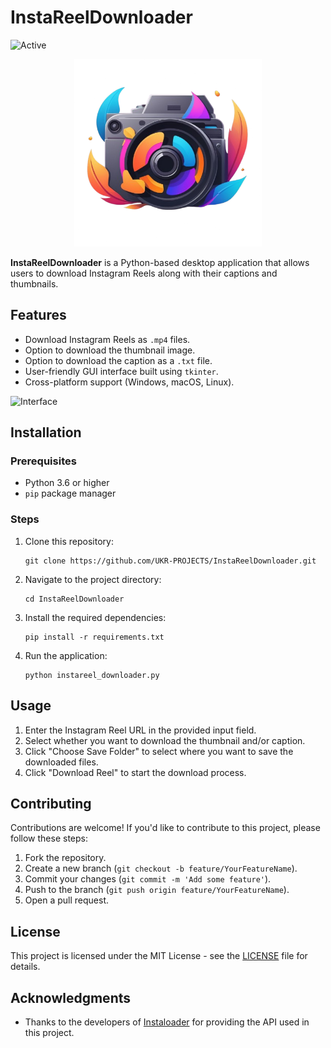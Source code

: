 # InstaReelDownloader

![Active](https://img.shields.io/badge/status-active-47c219.svg)

<p align="center">
    <img src="favicon.png" width="300" height="300" alt="Icon" />
</p>

 <p><strong>InstaReelDownloader</strong> is a Python-based desktop application that allows users to download Instagram Reels along with their captions and thumbnails.</p>

<h2>Features</h2>
    <ul>
        <li>Download Instagram Reels as <code>.mp4</code> files.</li>
        <li>Option to download the thumbnail image.</li>
        <li>Option to download the caption as a <code>.txt</code> file.</li>
        <li>User-friendly GUI interface built using <code>tkinter</code>.</li>
        <li>Cross-platform support (Windows, macOS, Linux).</li>
    </ul>

![Interface](screenshots)

   <h2>Installation</h2>

<h3>Prerequisites</h3>
    <ul>
        <li>Python 3.6 or higher</li>
        <li><code>pip</code> package manager</li>
    </ul>

<h3>Steps</h3>
    <ol>
        <li>Clone this repository:
            <pre><code>git clone https://github.com/UKR-PROJECTS/InstaReelDownloader.git</code></pre>
        </li>
        <li>Navigate to the project directory:
            <pre><code>cd InstaReelDownloader</code></pre>
        </li>
        <li>Install the required dependencies:
            <pre><code>pip install -r requirements.txt</code></pre>
        </li>
        <li>Run the application:
            <pre><code>python instareel_downloader.py</code></pre>
        </li>
    </ol>

 <h2>Usage</h2>
    <ol>
        <li>Enter the Instagram Reel URL in the provided input field.</li>
        <li>Select whether you want to download the thumbnail and/or caption.</li>
        <li>Click "Choose Save Folder" to select where you want to save the downloaded files.</li>
        <li>Click "Download Reel" to start the download process.</li>
    </ol>

 <h2>Contributing</h2>
    <p>Contributions are welcome! If you'd like to contribute to this project, please follow these steps:</p>
    <ol>
        <li>Fork the repository.</li>
        <li>Create a new branch (<code>git checkout -b feature/YourFeatureName</code>).</li>
        <li>Commit your changes (<code>git commit -m 'Add some feature'</code>).</li>
        <li>Push to the branch (<code>git push origin feature/YourFeatureName</code>).</li>
        <li>Open a pull request.</li>
    </ol>

 <h2>License</h2>
    <p>This project is licensed under the MIT License - see the <a href="LICENSE">LICENSE</a> file for details.</p>

<h2>Acknowledgments</h2>
    <ul>
        <li>Thanks to the developers of <a href="https://instaloader.github.io/">Instaloader</a> for providing the API used in this project.</li>
    </ul>
</body>
</html>
